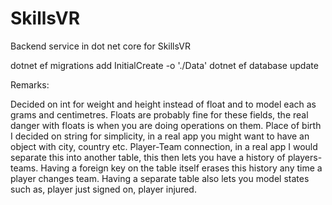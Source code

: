 # SkillsVR

Backend service in dot net core for SkillsVR

dotnet ef migrations add InitialCreate -o './Data'
dotnet ef database update

Remarks:

Decided on int for weight and height instead of float and to model each as grams and centimetres.
Floats are probably fine for these fields, the real danger with floats is when you are doing operations on them.
Place of birth I decided on string for simplicity, in a real app you might want to have an object with
city, country etc.
Player-Team connection, in a real app I would separate this into another table, this then lets you have a history of 
players-teams. Having a foreign key on the table itself erases this history any time a player changes team. Having a 
separate table also lets you model states such as, player just signed on, player injured.

